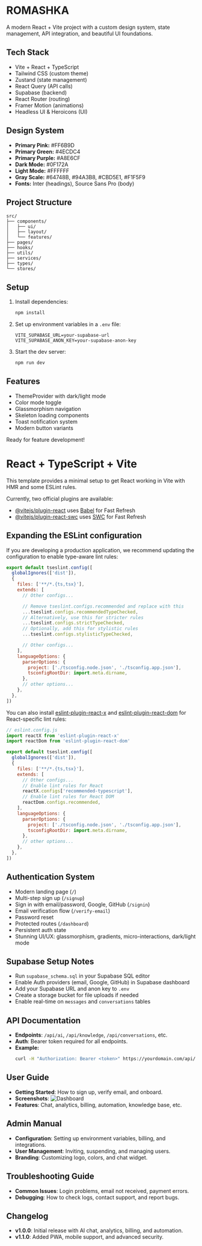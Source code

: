 # ROMASHKA

A modern React + Vite project with a custom design system, state management, API integration, and beautiful UI foundations.

## Tech Stack
- Vite + React + TypeScript
- Tailwind CSS (custom theme)
- Zustand (state management)
- React Query (API calls)
- Supabase (backend)
- React Router (routing)
- Framer Motion (animations)
- Headless UI & Heroicons (UI)

## Design System
- **Primary Pink:** #FF6B9D
- **Primary Green:** #4ECDC4
- **Primary Purple:** #A8E6CF
- **Dark Mode:** #0F172A
- **Light Mode:** #FFFFFF
- **Gray Scale:** #64748B, #94A3B8, #CBD5E1, #F1F5F9
- **Fonts:** Inter (headings), Source Sans Pro (body)

## Project Structure
```
src/
├── components/
│   ├── ui/
│   ├── layout/
│   └── features/
├── pages/
├── hooks/
├── utils/
├── services/
├── types/
└── stores/
```

## Setup
1. Install dependencies:
   ```bash
   npm install
   ```
2. Set up environment variables in a `.env` file:
   ```env
   VITE_SUPABASE_URL=your-supabase-url
   VITE_SUPABASE_ANON_KEY=your-supabase-anon-key
   ```
3. Start the dev server:
   ```bash
   npm run dev
   ```

## Features
- ThemeProvider with dark/light mode
- Color mode toggle
- Glassmorphism navigation
- Skeleton loading components
- Toast notification system
- Modern button variants

Ready for feature development!

# React + TypeScript + Vite

This template provides a minimal setup to get React working in Vite with HMR and some ESLint rules.

Currently, two official plugins are available:

- [@vitejs/plugin-react](https://github.com/vitejs/vite-plugin-react/blob/main/packages/plugin-react) uses [Babel](https://babeljs.io/) for Fast Refresh
- [@vitejs/plugin-react-swc](https://github.com/vitejs/vite-plugin-react/blob/main/packages/plugin-react-swc) uses [SWC](https://swc.rs/) for Fast Refresh

## Expanding the ESLint configuration

If you are developing a production application, we recommend updating the configuration to enable type-aware lint rules:

```js
export default tseslint.config([
  globalIgnores(['dist']),
  {
    files: ['**/*.{ts,tsx}'],
    extends: [
      // Other configs...

      // Remove tseslint.configs.recommended and replace with this
      ...tseslint.configs.recommendedTypeChecked,
      // Alternatively, use this for stricter rules
      ...tseslint.configs.strictTypeChecked,
      // Optionally, add this for stylistic rules
      ...tseslint.configs.stylisticTypeChecked,

      // Other configs...
    ],
    languageOptions: {
      parserOptions: {
        project: ['./tsconfig.node.json', './tsconfig.app.json'],
        tsconfigRootDir: import.meta.dirname,
      },
      // other options...
    },
  },
])
```

You can also install [eslint-plugin-react-x](https://github.com/Rel1cx/eslint-react/tree/main/packages/plugins/eslint-plugin-react-x) and [eslint-plugin-react-dom](https://github.com/Rel1cx/eslint-react/tree/main/packages/plugins/eslint-plugin-react-dom) for React-specific lint rules:

```js
// eslint.config.js
import reactX from 'eslint-plugin-react-x'
import reactDom from 'eslint-plugin-react-dom'

export default tseslint.config([
  globalIgnores(['dist']),
  {
    files: ['**/*.{ts,tsx}'],
    extends: [
      // Other configs...
      // Enable lint rules for React
      reactX.configs['recommended-typescript'],
      // Enable lint rules for React DOM
      reactDom.configs.recommended,
    ],
    languageOptions: {
      parserOptions: {
        project: ['./tsconfig.node.json', './tsconfig.app.json'],
        tsconfigRootDir: import.meta.dirname,
      },
      // other options...
    },
  },
])
```

## Authentication System
- Modern landing page (`/`)
- Multi-step sign up (`/signup`)
- Sign in with email/password, Google, GitHub (`/signin`)
- Email verification flow (`/verify-email`)
- Password reset
- Protected routes (`/dashboard`)
- Persistent auth state
- Stunning UI/UX: glassmorphism, gradients, micro-interactions, dark/light mode

## Supabase Setup Notes
- Run `supabase_schema.sql` in your Supabase SQL editor
- Enable Auth providers (email, Google, GitHub) in Supabase dashboard
- Add your Supabase URL and anon key to `.env`
- Create a storage bucket for file uploads if needed
- Enable real-time on `messages` and `conversations` tables

## API Documentation
- **Endpoints**: `/api/ai`, `/api/knowledge`, `/api/conversations`, etc.
- **Auth**: Bearer token required for all endpoints.
- **Example:**
  ```bash
  curl -H "Authorization: Bearer <token>" https://yourdomain.com/api/ai -d '{"message": "Hello"}'
  ```

## User Guide
- **Getting Started**: How to sign up, verify email, and onboard.
- **Screenshots**: ![Dashboard](docs/dashboard.png)
- **Features**: Chat, analytics, billing, automation, knowledge base, etc.

## Admin Manual
- **Configuration**: Setting up environment variables, billing, and integrations.
- **User Management**: Inviting, suspending, and managing users.
- **Branding**: Customizing logo, colors, and chat widget.

## Troubleshooting Guide
- **Common Issues**: Login problems, email not received, payment errors.
- **Debugging**: How to check logs, contact support, and report bugs.

## Changelog
- **v1.0.0**: Initial release with AI chat, analytics, billing, and automation.
- **v1.1.0**: Added PWA, mobile support, and advanced security.
